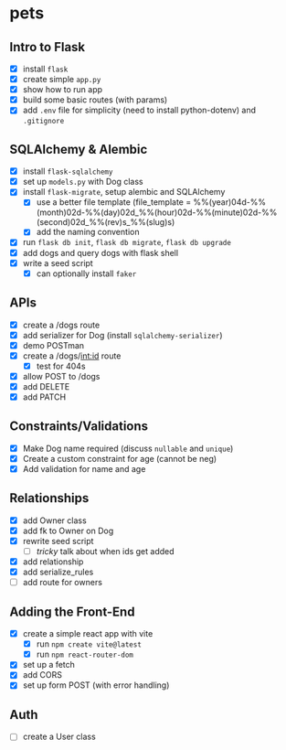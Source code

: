 # pets

## Intro to Flask
- [x] install `flask`
- [x] create simple `app.py`
- [x] show how to run app
- [x] build some basic routes (with params)
- [x] add `.env` file for simplicity (need to install python-dotenv) and `.gitignore`

## SQLAlchemy & Alembic
- [x] install `flask-sqlalchemy`
- [x] set up `models.py` with Dog class
- [x] install `flask-migrate`, setup alembic and SQLAlchemy
  - [x] use a better file template (file_template = %%(year)04d-%%(month)02d-%%(day)02d_%%(hour)02d-%%(minute)02d-%%(second)02d_%%(rev)s_%%(slug)s)
  - [x] add the naming convention
- [x] run `flask db init`, `flask db migrate`, `flask db upgrade`
- [x] add dogs and query dogs with flask shell
- [x] write a seed script
  - [x] can optionally install `faker`

## APIs
- [x] create a /dogs route
- [x] add serializer for Dog (install `sqlalchemy-serializer`)
- [x] demo POSTman
- [x] create a /dogs/<int:id> route
  - [x] test for 404s
- [x] allow POST to /dogs
- [x] add DELETE
- [x] add PATCH

## Constraints/Validations
- [x] Make Dog name required (discuss `nullable` and `unique`)
- [x] Create a custom constraint for age (cannot be neg)
- [x] Add validation for name and age

## Relationships
- [x] add Owner class
- [x] add fk to Owner on Dog
- [x] rewrite seed script
  - [ ] *tricky* talk about when ids get added
- [x] add relationship
- [x] add serialize_rules
- [ ] add route for owners

## Adding the Front-End
- [x] create a simple react app with vite
  - [x] run `npm create vite@latest`
  - [x] run `npm react-router-dom`
- [x] set up a fetch
- [x] add CORS
- [x] set up form POST (with error handling)

## Auth
- [ ] create a User class